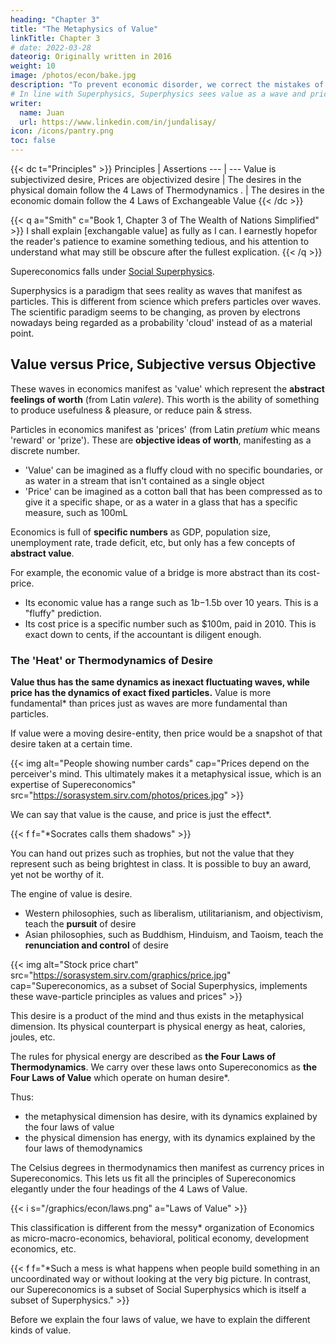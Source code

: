 ```yaml
---
heading: "Chapter 3"
title: "The Metaphysics of Value"
linkTitle: Chapter 3
# date: 2022-03-28
dateorig: Originally written in 2016
weight: 10
image: /photos/econ/bake.jpg
description: "To prevent economic disorder, we correct the mistakes of Economics by introducing he Four Laws of Value derived from Adam Smith"
# In line with Superphysics, Superphysics sees value as a wave and price as a particle
writer:
  name: Juan
  url: https://www.linkedin.com/in/jundalisay/
icon: /icons/pantry.png
toc: false
---
```



{{< dc t="Principles" >}}
Principles | Assertions
--- | ---
Value is subjectivized desire, Prices are objectivized desire | The desires in the physical domain follow the 4 Laws of Thermodynamics
. | The desires in the economic domain follow the 4 Laws of Exchangeable Value
{{< /dc >}}



{{< q a="Smith" c="Book 1, Chapter 3 of The Wealth of Nations Simplified" >}}
I shall explain [exchangable value] as fully as I can. I earnestly hopefor the reader's patience to examine something tedious, and his attention to understand what may still be obscure after the fullest explication.
{{< /q >}}

<!-- I am always willing to run some hazard of being tedious in order to be sure that I am perspicuous; and after taking the utmost pains that I can to be perspicuous, some obscurity may still appear to remain upon a subject in its own nature extremely abstracted. -->


Supereconomics falls under [Social Superphysics](/social).

Superphysics is a paradigm that sees reality as waves that manifest as particles. This is different from science which prefers particles over waves. The scientific paradigm seems to be changing, as proven by electrons nowadays being regarded as a probability 'cloud' instead of as a material point. 


## Value versus Price, Subjective versus Objective

These waves in economics manifest as 'value' which represent the **abstract feelings of worth** (from Latin *valere*). This worth is the ability of something to produce usefulness & pleasure, or reduce pain & stress. 

Particles in economics manifest as 'prices' (from Latin *pretium* whic means 'reward' or 'prize'). These are **objective ideas of worth**, manifesting as a discrete number.

- 'Value' can be imagined as a fluffy cloud with no specific boundaries, or as water in a stream that isn't contained as a single object
- 'Price' can be imagined as a cotton ball that has been compressed as to give it a specific shape, or as a water in a glass that has a specific measure, such as 100mL

Economics is full of **specific numbers** as GDP, population size, unemployment rate, trade deficit, etc, but only has a few concepts of **abstract value**. 

For example, the economic value of a bridge is more abstract than its cost-price.
- Its economic value has a range such as $1b-$1.5b over 10 years. This is a "fluffy" prediction.
- Its cost price is a specific number such as $100m, paid in 2010. This is exact down to cents, if the accountant is diligent enough. 


### The 'Heat' or Thermodynamics of Desire

**Value thus has the same dynamics as inexact fluctuating waves, while price has the dynamics of exact fixed particles.** Value is more fundamental* than prices just as waves are more fundamental than particles. 

If value were a moving desire-entity, then price would be a snapshot of that desire taken at a certain time.

<!-- f f="*This is proven by the Japanese character for value and those for price 値段. Fundamental perceptions like person 人 and day 日 get one character, while their derivative ideas like Chinese person 中国人 and Monday 月曜日 have characters added to them." -->



{{< img alt="People showing number cards" cap="Prices depend on the perceiver's mind. This ultimately makes it a metaphysical issue, which is an expertise of Supereconomics" src="https://sorasystem.sirv.com/photos/prices.jpg" >}}


We can say that value is the cause, and price is just the effect*. 


{{< f f="*Socrates calls them shadows" >}}


You can hand out prizes such as trophies, but not the value that they represent such as being brightest in class. It is possible to buy an award, yet not be worthy of it.  

The engine of value is desire. <!-- The cause of value therefore is the feeling called 'desire', of which the strongest is the ego or the feeling or desire of the self. -->

- Western philosophies, such as liberalism, utilitarianism, and objectivism, teach the **pursuit** of desire
- Asian philosophies, such as Buddhism, Hinduism, and Taoism, teach the **renunciation and control** of desire


{{< img alt="Stock price chart" src="https://sorasystem.sirv.com/graphics/price.jpg" cap="Supereconomics, as a subset of Social Superphysics, implements these wave-particle principles as values and prices" >}}


This desire is a product of the mind and thus exists in the metaphysical dimension. Its physical counterpart is physical energy as heat, calories, joules, etc. 

The rules for physical energy are described as **the Four Laws of Thermodynamics**. We carry over these laws onto Supereconomics as **the Four Laws of Value** which operate on human desire*.


Thus:
- the metaphysical dimension has desire, with its dynamics explained by the four laws of value
- the physical dimension has energy, with its dynamics explained by the four laws of themodynamics


The Celsius degrees in thermodynamics then manifest as currency prices in Supereconomics. This lets us fit all the principles of Supereconomics elegantly under the four headings of the 4 Laws of Value. 

{{< i s="/graphics/econ/laws.png" a="Laws of Value" >}}


This classification is different from the messy* organization of Economics as micro-macro-economics, behavioral, political economy, development economics, etc.

{{< f f="*Such a mess is what happens when people build something in an uncoordinated way or without looking at the very big picture. In contrast, our Supereconomics is a subset of Social Superphysics which is itself a subset of Superphysics." >}}


Before we explain the four laws of value, we have to explain the different kinds of value. 
